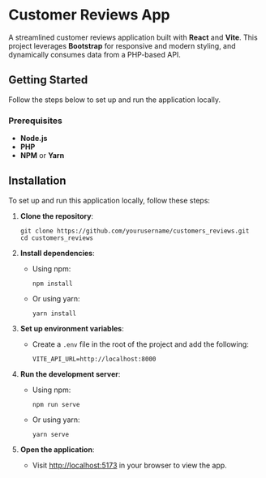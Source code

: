 # Customer Reviews App

A streamlined customer reviews application built with **React** and **Vite**. This project leverages **Bootstrap** for responsive and modern styling, and dynamically consumes data from a PHP-based API.

## Getting Started

Follow the steps below to set up and run the application locally.

### Prerequisites

- **Node.js** 
- **PHP**
- **NPM** or **Yarn** 

## Installation

To set up and run this application locally, follow these steps:

1. **Clone the repository**:

   ```
   git clone https://github.com/yourusername/customers_reviews.git
   cd customers_reviews

2. **Install dependencies**:

    - Using npm:

      ```
      npm install

    - Or using yarn:

      ```
      yarn install

3. **Set up environment variables**:

    - Create a `.env` file in the root of the project and add the following:

      ```
      VITE_API_URL=http://localhost:8000

4. **Run the development server**:

    - Using npm:

      ```
      npm run serve

    - Or using yarn:

      ```
      yarn serve

5. **Open the application**:

    - Visit [http://localhost:5173](http://localhost:5173) in your browser to view the app.
